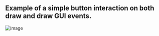 ## Example of a simple button interaction on both draw and draw GUI events.<BR>

![image](https://github.com/geig3r/gamemaker_studio2_clickable_button/assets/165395/9ad005ad-7633-4efb-a55b-97b77760fef4)
